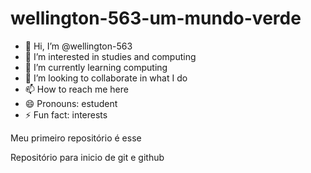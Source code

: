 
# wellington-563-um-mundo-verde

- 👋 Hi, I’m @wellington-563
- 👀 I’m interested in studies and computing
- 🌱 I’m currently learning computing
- 💞️ I’m looking to collaborate in what I do
- 📫 How to reach me here
- 😄 Pronouns: estudent
- ⚡ Fun fact: interests

<!---
wellington-563/wellington-563 is a ✨ special ✨ repository because its `README.md` (this file) appears on your GitHub profile.
You can click the Preview link to take a look at your changes.
--->

Meu primeiro repositório é esse

Repositório para inicio de git e github